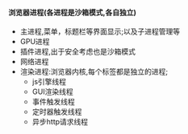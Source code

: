 #### 浏览器进程(各进程是沙箱模式,各自独立)
- 主进程,菜单，标题栏等界面显示;以及子进程管理等
- GPU进程
- 插件进程,出于安全考虑也是沙箱模式
- 网络进程
- 渲染进程:浏览器内核,每个标签都是独立的进程;
  - js引擎线程
  - GUI渲染线程
  - 事件触发线程
  - 定时器触发线程
  - 异步http请求线程